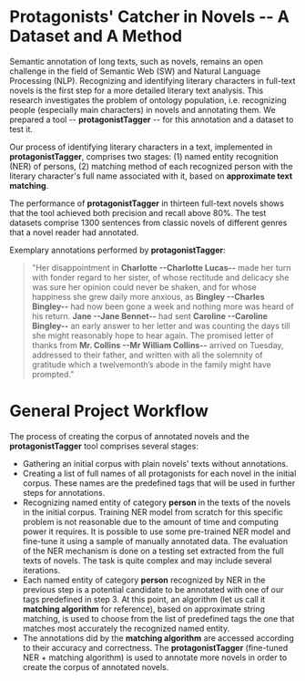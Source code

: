 # Protagonists' Catcher in Novels -- A Dataset and A Method
Semantic annotation of long texts, such as novels, remains an open challenge in the field of Semantic Web (SW) and Natural Language Processing (NLP). Recognizing and identifying literary characters in full-text novels is the first step for a more detailed literary text analysis. This research investigates the problem of ontology population, i.e. recognizing people (especially main characters) in novels and annotating them. We prepared a tool -- **protagonistTagger** -- for this annotation and a dataset to test it. 

Our process of identifying literary characters in a text, implemented in **protagonistTagger**, comprises two stages: (1) named entity recognition (NER) of persons, (2) matching method of each recognized person with the literary character's full name associated with it, based on **approximate text matching**. 

The performance of **protagonistTagger** in thirteen full-text novels shows that the tool achieved both precision and recall above 80\%. The test datasets comprise 1300 sentences from classic novels of different genres that a novel reader had annotated. 

Exemplary annotations performed by **protagonistTagger**:
>"Her disappointment in **Charlotte --Charlotte Lucas--** made her turn with fonder regard to her sister, of whose rectitude and delicacy she was sure her opinion could never be shaken, and for whose happiness she grew daily more anxious, as **Bingley --Charles Bingley--** had now been gone a week and nothing more was heard of his return. **Jane --Jane Bennet--** had sent **Caroline --Caroline Bingley--** an early answer to her letter and was counting the days till she might reasonably hope to hear again. The promised letter of thanks from **Mr. Collins --Mr William Collins--** arrived on Tuesday, addressed to their father, and written with all the solemnity of gratitude which a twelvemonth’s abode in the family might have prompted."  

# General Project Workflow
The process of creating the corpus of annotated novels and the **protagonistTagger** tool comprises several stages:
- Gathering an initial corpus with plain novels' texts without annotations. 
- Creating a list of full names of all protagonists for each novel in the initial corpus. These names are the predefined tags that will be used in further steps for annotations.
- Recognizing named entity of category **person** in the texts of the novels in the initial corpus. Training NER model from scratch for this specific problem is not reasonable due to the amount of time and computing power it requires. It is possible to use some pre-trained NER model and fine-tune it using a sample of manually annotated data. The evaluation of the NER mechanism is done on a testing set extracted from the full texts of novels. The task is quite complex and may include several iterations.
- Each named entity of category **person**  recognized by NER in the previous step is a potential candidate to be annotated with one of our tags predefined in step 3. At this point, an algorithm (let us call it **matching algorithm** for reference), based on approximate string matching, is used to choose from the list of predefined tags the one that matches most accurately the recognized named entity. 
- The annotations did by the **matching algorithm** are accessed according to their accuracy and correctness.
The **protagonistTagger** (fine-tuned NER + matching algorithm) is used to annotate more novels in order to create the corpus of annotated novels. 
